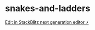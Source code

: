 # snakes-and-ladders

[Edit in StackBlitz next generation editor ⚡️](https://stackblitz.com/~/github.com/shabara78/snakes-and-ladders)
